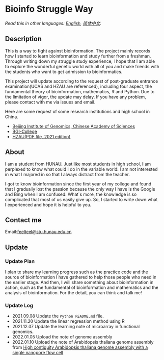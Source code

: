 # Bioinfo Struggle Way

*Read this in other languages: [English](README_en.md), [简体中文](README.md).*

## Description

This is a way to fight against bioinformation. The project mainly records how I started to learn bioinformation and study further from a freshman. Through writing down my struggle study experience, I hope that I am able to explore the wonderful genetic world with all of you and make friends with the students who want to get admission to bioinformatics.

This project will update according to the request of post-graduate entrance examination(UCAS and HZAU are referenced), including four aspect, the fundamental theory of bioinformation, mathematics, R and Python. Due to the limitation of vigor, the update may delay. If you have any problem, please contact with me via issues and email.

Here are some request of some research institutions and high school in China.
- [Beijing Institute of Genomics, Chinese Academy of Sciences](https://admission.ucas.ac.cn/info/ZhaoshengDanweiDetail/9e780c52-baf5-4020-b453-bc4510579559/8016712021)
- [BGI-College](https://admission.ucas.ac.cn/info/ZhaoshengDanweiDetail/9e780c52-baf5-4020-b453-bc4510579559/8009512021)
- [HZAU(PDF file, 2021 edition)](http://yjs.hzau.edu.cn/2021ssml1015.pdf)

## About

I am a student from HUNAU. Just like most students in high school, I am perplexed to know what could I do in the variable world. I am not interested in what I majored in so that I always distract from the teacher.

I got to know bioinformation since the first year of my college and found that I gradually lost the passion because the only way I have is the Google and Bing when I am confused. What`s more, the knowledge is so complicated that most of us easily give up. So, I started to write down what I experienced and hope it is helpful to you.

## Contact me

Email:feelteel@stu.hunau.edu.cn

## Update 

### Update Plan

I plan to share my learning progress such as the practice code and the source of bioinformation I have gathered to help those people who need in the earlier stage. And then, I will share something about bioinformation in action, such as the fundamental of bioinformation and mathematics and the analysis of bioinformation. For the detail, you can think and talk me!

### Update Log

- 2021.09.08 Update the `Python README.md` file.
- 2021.11.20 Update the linear regression method using R 
- 2021.12.07 Update the learning note of microarray in functional genomics.
- 2022.01.05 Upload the note of genome assembly
- 2022.01.10 Upload the note of Arabidopsis thaliana genome
assembly from [High contiguity Arabidopsis thaliana genome
assembly with a single nanopore flow cell](https://www.nature.com/articles/s41467-018-03016-2/)